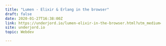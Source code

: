 ```yaml
---
title: "Lumen - Elixir & Erlang in the browser"
draft: false
date: 2020-01-27T16:38:00Z
link: https://underjord.io/lumen-elixir-in-the-browser.html?utm_medium=RSS&utm_source=hune
site: underjord.io
topic: Webdev  

---
```

